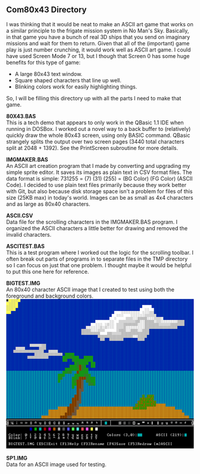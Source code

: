 ## Com80x43 Directory

I was thinking that it would be neat to make an ASCII art game that works on a similar principle to the frigate mission system in No Man's Sky. Basically, in that game you have a bunch of real 3D ships that you send on imaginary missions and wait for them to return. Given that all of the (important) game play is just number crunching, it would work well as ASCII art game. I could have used Screen Mode 7 or 13, but I though that Screen 0 has some huge benefits for this type of game:  

- A large 80x43 text window. 
- Square shaped characters that line up well.
- Blinking colors work for easily highlighting things.  

So, I will be filling this directory up with all the parts I need to make that game.

**80X43.BAS**  
This is a tech demo that appears to only work in the QBasic 1.1 IDE when running in DOSBox. I worked out a novel way to a back buffer to (relatively) quickly draw the whole 80x43 screen, using only BASIC command. QBasic strangely splits the output over two screen pages (3440 total characters split at 2048 + 1392). See the PrintScreen subroutine for more details.  

**IMGMAKER.BAS**  
An ASCII art creation program that I made by converting and upgrading my simple sprite editor. It saves its images as plain text in CSV format files. The data format is simple: 731255 = (7) (31) (255) = (BG Color) (FG Color) (ASCII Code). I decided to use plain text files primarily because they work better with Git, but also because disk storage space isn't a problem for files of this size (25KB max) in today's world. Images can be as small as 4x4 characters and as large as 80x40 characters.  

**ASCII.CSV**  
Data file for the scrolling characters in the IMGMAKER.BAS program. I organized the ASCII characters a little better for drawing and removed the invalid characters.  

**ASCITEST.BAS**  
This is a test program where I worked out the logic for the scrolling toolbar. I often break out parts of programs in to separate files in the TMP directory so I can focus on just that one problem. I thought maybe it would be helpful to put this one here for reference.  

**BIGTEST.IMG**  
An 80x40 character ASCII image that I created to test using both the foreground and background colors.  
<img src="../../IMG/imgmaker.png" width="640" height="400" title="ASCII Image Maker"/>  

**SP1.IMG**  
Data for an ASCII image used for testing.
